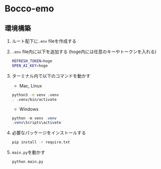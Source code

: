 # Bocco-emo

## 環境構築

1. ルート配下に`.env` fileを作成する
2. `.env` file内に以下を追加する (hoge内には任意のキーやトークンを入れる)

    ``` zsh
    REFRESH_TOKEN=hoge
    OPEN_AI_KEY=hoge
    ```

3. ターミナル内で以下のコマンドを動かす
    - Mac, Linux

    ``` zsh
    python3 -m venv .venv
    . .venv/bin/activate
    ```

    - Windows

    ``` powershell
    python -m venv .venv
    .venv\Scripts\activate
    ```

4. 必要なパッケージをインストールする

   ``` zsh
   pip install -r require.txt
   ```

5. `main.py`を動かす

   ``` zsh
   python main.py
   ```
